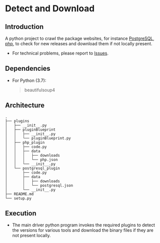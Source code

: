 Detect and Download
================

## Introduction
A python project to crawl the package websites, for instance [PostgreSQL](https://www.postgresql.org/), [php](https://www.php.net/), to check for new releases and download them if not locally present.

* For technical problems, please report to [Issues](https://github.com/maanas-talwar/Detect-and-Download/issues).


## Dependencies
* For Python (3.7):
    > beautifulsoup4

## Architecture
```
.
├── plugins
│   ├── __init__.py
│   ├── pluginBlueprint
│   │   ├── __init__.py
│   │   └── pluginBlueprint.py
│   ├── php_plugin
│   │   ├── code.py
│   │   ├── data
│   │   │   ├── downloads
│   │   │   └── php.json
│   │   └── __init__.py
│   └── postgresql_plugin
│       ├── code.py
│       ├── data
│       │   ├── downloads
│       │   └── postgresql.json
│       └── __init__.py
├── README.md
└── setup.py
```

<!--- ##Contents --->

## Execution
* The main driver python program invokes the required plugins to detect the versions for various tools and download the binary files if they are not present locally.

